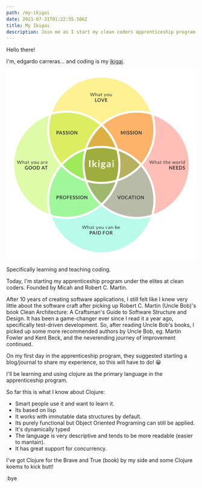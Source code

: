 ```yaml
---
path: /my-ikigai
date: 2021-07-31T01:22:55.506Z
title: My Ikigai 
description: Join me as I start my clean coders apprenticeship program learning Clojure.
---
```


Hello there!

I'm, edgardo carreras... and coding is my [ikigai](https://en.wikipedia.org/wiki/Ikigai). 

![ikigai](../assets/ikigai.png )

Specifically learning and teaching coding.

Today, I'm starting my apprenticeship program under the elites at clean coders. Founded by Micah and Robert C. Martin.

After 10 years of creating software applications, I still felt like I knew very little about the software craft after picking up Robert C. Martin (Uncle Bob)'s book Clean Architecture: A Craftsman's Guide to Software Structure and Design. It has been a game-changer ever since I read it a year ago, specifically test-driven development. So, after reading Uncle Bob's books, I picked up some more recommended authors by  Uncle Bob, eg.  Martin Fowler and Kent Beck, and the neverending journey of improvement continued.

On my first day in the apprenticeship program, they suggested starting a blog/journal to share my experience, so this will have to do! 😀

I'll be learning and using clojure as the primary language in the apprenticeship program.

So far this is what I know about Clojure:
* Smart people use it and want to learn it.
* Its based on lisp
* It works with immutable data structures by default.
* Its purely functional but Object Oriented Programing can still be applied.
* It's dynamically typed
* The language is very descriptive and tends to be more readable (easier to mantain).
* It has great support for concurrency.

I've got Clojure for the Brave and True (book) by my side and some Clojure koems to kick butt!

:bye